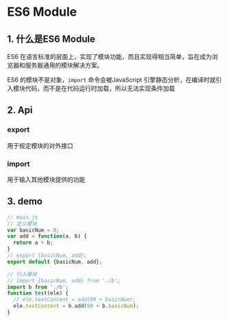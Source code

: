 # ES6 Module

## 1. 什么是ES6 Module

ES6 在语言标准的层面上，实现了模块功能，而且实现得相当简单，旨在成为浏览器和服务器通用的模块解决方案。

ES6 的模块不是对象，`import` 命令会被JavaScript 引擎静态分析，在编译时就引入模块代码，而不是在代码运行时加载，所以无法实现条件加载

## 2. Api

### export

用于规定模块的对外接口

### import

用于输入其他模块提供的功能

## 3. demo

``` js
// main.js
// 定义模块
var basicNum = 0;
var add = function(a, b) {
  return a + b;
}
// export {basicNum, add};
export default {basicNum, add};
```

``` js
// 引入模块
// import {basicNum, add} from './b';
import b from './b';
function test(ele) {
  // ele.textContent = add(99 + basicNum);
  ele.textContent = b.add(99 + b.basicNum);
}
```

